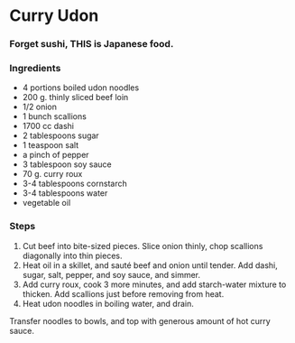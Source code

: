 # Curry Udon
### Forget sushi, THIS is Japanese food.

### Ingredients

- 4 portions boiled udon noodles
- 200 g. thinly sliced beef loin
- 1/2 onion
- 1 bunch scallions
- 1700 cc dashi
- 2 tablespoons sugar
- 1 teaspoon salt
- a pinch of pepper
- 3 tablespoon soy sauce
- 70 g. curry roux
- 3-4 tablespoons cornstarch
- 3-4 tablespoons water
- vegetable oil

### Steps
1. Cut beef into bite-sized pieces. Slice onion thinly, chop scallions diagonally into thin pieces.
2. Heat oil in a skillet, and sauté beef and onion until tender. Add dashi, sugar, salt, pepper, and soy sauce, and simmer.
3. Add curry roux, cook 3 more minutes, and add starch-water mixture to thicken. Add scallions just before removing from heat.
4. Heat udon noodles in boiling water, and drain.

Transfer noodles to bowls, and top with generous amount of hot curry sauce.